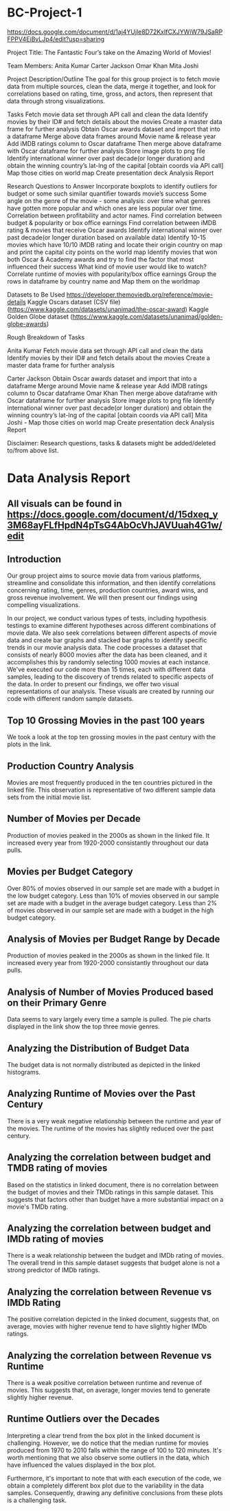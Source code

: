 # BC-Project-1

https://docs.google.com/document/d/1aj4YUjle8D72KxIfCXJYWiW79JSaRPFPPV4EiBvLJp4/edit?usp=sharing

Project Title: The Fantastic Four’s take on the Amazing World of Movies!

Team Members:
Anita Kumar
Carter Jackson
Omar Khan
Mita Joshi

Project Description/Outline
 The goal for this group project is to fetch movie data from multiple sources, clean the data, merge it together, and look for correlations based on rating, time, gross, and actors, then represent that data through strong visualizations.


Tasks
Fetch movie data set through API call and clean the data
Identify movies by their ID# and fetch details about the movies 
Create a master data frame for further analysis
Obtain Oscar awards dataset and import that into a dataframe
Merge above data frames around Movie name & release year
Add iMDB ratings column to Oscar dataframe
Then merge above dataframe with Oscar dataframe for further analysis
Store image plots to png file
Identify international winner over past decade(or longer duration) and obtain the winning country’s lat-lng of the capital [obtain coords via API call]
Map those cities on world map 
Create presentation deck
Analysis Report


Research Questions to Answer
Incorporate boxplots to identify outliers for budget or some such similar quantifier towards movie’s success
Some angle on the genre of the movie - some analysis: over time what genres have gotten more popular and which ones are less popular over time.
Correlation between profitability and actor names. 
Find correlation between budget & popularity or box office earnings
Find correlation between iMDB rating & movies that receive Oscar awards 
Identify international winner over past decade(or longer duration based on available data) 
Identify 10-15 movies which have 10/10 iMDB rating and locate their origin country on map and print the capital city points on the world map
Identify movies that won both Oscar & Academy awards and try to find the factor that most influenced their success
What kind of movie user would like to watch? 
Correlate runtime of movies with popularity/box office earnings 
Group the rows in dataframe by country name and Map them on the worldmap 

Datasets to Be Used
https://developer.themoviedb.org/reference/movie-details
Kaggle Oscars dataset (CSV file) (https://www.kaggle.com/datasets/unanimad/the-oscar-award)
Kaggle Golden Globe dataset (https://www.kaggle.com/datasets/unanimad/golden-globe-awards)

Rough Breakdown of Tasks

Anita Kumar
Fetch movie data set through API call and clean the data
Identify movies by their ID# and fetch details about the movies 
Create a master data frame for further analysis


Carter Jackson
Obtain Oscar awards dataset and import that into a dataframe
Merge around Movie name & release year
Add iMDB ratings column to Oscar dataframe
Omar Khan
Then merge above dataframe with Oscar dataframe for further analysis
Store image plots to png file
Identify international winner over past decade(or longer duration) and obtain the winning country’s lat-lng of the capital [obtain coords via API call]
Mita Joshi 
      -     Map those cities on world map 
Create presentation deck
Analysis Report


Disclaimer: Research questions, tasks & datasets might be added/deleted to/from above list. 





# Data Analysis Report 
## All visuals can be found in https://docs.google.com/document/d/15dxeq_y3M68ayFLfHpdN4pTsG4AbOcVhJAVUuah4G1w/edit

## Introduction
Our group project aims to source movie data from various platforms, streamline and consolidate this information, and then identify correlations concerning rating, time, genres, production countries, award wins, and gross revenue involvement. We will then present our findings using compelling visualizations. ​

In our project, we conduct various types of tests, including hypothesis testings to examine different hypotheses across different combinations of movie data. We also seek correlations between different aspects of movie data and create bar graphs and stacked bar graphs to identify specific trends in our movie analysis data.
The code processes a dataset that consists of nearly 8000 movies after the data has been cleaned, and it accomplishes this by randomly selecting 1000 movies at each instance. We've executed our code more than 15 times, each with different data samples, leading to the discovery of trends related to specific aspects of the data.
In order to present our findings, we offer two visual representations of our analysis. These visuals are created by running our code with different random sample datasets.

## Top 10 Grossing Movies in the past 100 years
We took a look at the top ten grossing movies in the past century with the plots in the link.

## Production Country Analysis
Movies are most frequently produced in the ten countries pictured in the linked file. This observation is representative of two different sample data sets from the initial movie list.

## Number of Movies per Decade
Production of movies peaked in the 2000s as shown in the linked file. It increased every year from 1920-2000 consistantly throughout our data pulls.

## Movies per Budget Category
Over 80% of movies observed in our sample set are made with a budget in the low budget category. Less than 10% of movies observed in our sample set are made with a budget in the average budget category. Less than 2% of movies observed in our sample set are made with a budget in the high budget category.

## Analysis of Movies per Budget Range by Decade
Production of movies peaked in the 2000s as shown in the linked file. It increased every year from 1920-2000 consistantly throughout our data pulls.

## Analysis of Number of Movies Produced based on their Primary Genre
Data seems to vary largely every time a sample is pulled. The pie charts displayed in the link show the top three movie genres.

## Analyzing the Distribution of Budget Data
The budget data is not normally distributed as depicted in the linked histograms.

## Analyzing Runtime of Movies over the Past Century
There is a very weak negative relationship between the runtime and year of the movies.
The runtime of the movies has slightly reduced over the past century.

## Analyzing the correlation between budget and TMDB rating of movies
Based on the statistics in linked document, there is no correlation between the budget of movies and their TMDb ratings in this sample dataset. This suggests that factors other than budget have a more substantial impact on a movie's TMDb rating.

## Analyzing the correlation between budget and IMDb rating of movies
There is a weak relationship between the budget and IMDb rating of movies. The overall trend in this sample dataset suggests that budget alone is not a strong predictor of IMDb ratings.

## Analyzing the correlation between Revenue vs IMDb Rating
The positive correlation depicted in the linked document, suggests that, on average, movies with higher revenue tend to have slightly higher IMDb ratings.

## Analyzing the correlation between Revenue vs Runtime
There is a weak positive correlation between runtime and revenue of movies. This suggests that, on average, longer movies tend to generate slightly higher revenue.

## Runtime Outliers over the Decades
Interpreting a clear trend from the box plot in the linked document is challenging. However, we do notice that the median runtime for movies produced from 1970 to 2010 falls within the range of 100 to 120 minutes. It's worth mentioning that we also observe some outliers in the data, which have influenced the values displayed in the box plot.

Furthermore, it's important to note that with each execution of the code, we obtain a completely different box plot due to the variability in the data samples. Consequently, drawing any definitive conclusions from these plots is a challenging task.
